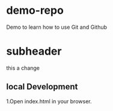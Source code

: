 # demo-repo
Demo to learn how to use Git and Github

# subheader

this a change

## local Development

1.Open index.html in your browser.
